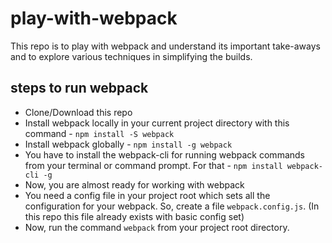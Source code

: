 # play-with-webpack

This repo is to play with webpack and understand its important take-aways and to explore various techniques in simplifying the builds.

## steps to run webpack

* Clone/Download this repo
* Install webpack locally in your current project directory with this command - `npm install -S webpack`
* Install webpack globally - `npm install -g webpack`
* You have to install the webpack-cli for running webpack commands from your terminal or command prompt. For that - `npm install webpack-cli -g`
* Now, you are almost ready for working with webpack
* You need a config file in your project root which sets all the configuration for your webpack. So, create a file `webpack.config.js`. (In this repo this file already exists with basic config set)
* Now, run the command `webpack` from your project root directory.